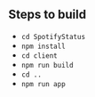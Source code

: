 ## Steps to build 
  - `cd SpotifyStatus`
  - `npm install`
  - `cd client`
  - `npm run build`
  - `cd ..`
  - `npm run app`
